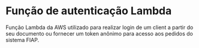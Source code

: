 # Função de autenticação Lambda

Função Lambda da AWS utilizado para realizar login de um client a partir do seu documento ou fornecer um token anônimo para acesso aos pedidos do sistema FIAP.

